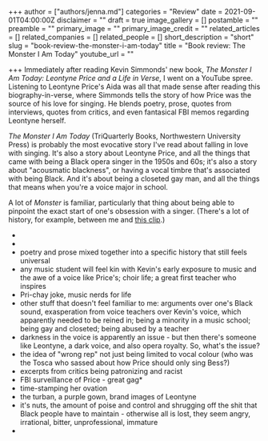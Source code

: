 +++
author = ["authors/jenna.md"]
categories = "Review"
date = 2021-09-01T04:00:00Z
disclaimer = ""
draft = true
image_gallery = []
postamble = ""
preamble = ""
primary_image = ""
primary_image_credit = ""
related_articles = []
related_companies = []
related_people = []
short_description = "short"
slug = "book-review-the-monster-i-am-today"
title = "Book review: The Monster I Am Today"
youtube_url = ""

+++
Immediately after reading Kevin Simmonds' new book, _The Monster I Am Today: Leontyne Price and a Life in Verse_, I went on a YouTube spree. Listening to Leontyne Price's Aida was all that made sense after reading this biography-in-verse, where Simmonds tells the story of how Price was the source of his love for singing. He blends poetry, prose, quotes from interviews, quotes from critics, and even fantasical FBI memos regarding Leontyne herself.

_The Monster I Am Today_ (TriQuarterly Books, Northwestern University Press) is probably the most evocative story I've read about falling in love with singing. It's also a story about Leontyne Price, and all the things that came with being a Black opera singer in the 1950s and 60s; it's also a story about "acousmatic blackness", or having a vocal timbre that's associated with being Black. And it's about being a closeted gay man, and all the things that means when you're a voice major in school.

A lot of _Monster_ is familiar, particularly that thing about being able to pinpoint the exact start of one's obsession with a singer. (There's a lot of history, for example, between me and [this clip](https://www.youtube.com/watch?v=A6MLEumcr_k).) 

* 
* 
* poetry and prose mixed together into a specific history that still feels universal
* any music student will feel kin with Kevin's early exposure to music and the awe of a voice like Price's; choir life; a great first teacher who inspires
* Pri-chay joke, music nerds for life
* other stuff that doesn't feel familiar to me: arguments over one's Black sound, exasperation from voice teachers over Kevin's voice, which apparently needed to be reined in; being a minority in a music school; being gay and closeted; being abused by a teacher
* darkness in the voice is apparently an issue - but then there's someone like Leontyne, a dark voice, and also opera royalty. So, what's the issue?
* the idea of "wrong rep" not just being limited to vocal colour (who was the Tosca who sassed about how Price should only sing Bess?)
* excerpts from critics being patronizing and racist
* FBI surveillance of Price - great gag*
* time-stamping her ovation
* the turban, a purple gown, brand images of Leontyne
* it's nuts, the amount of poise and control and shrugging off the shit that Black people have to maintain - otherwise all is lost, they seem angry, irrational, bitter, unprofessional, immature
* 
